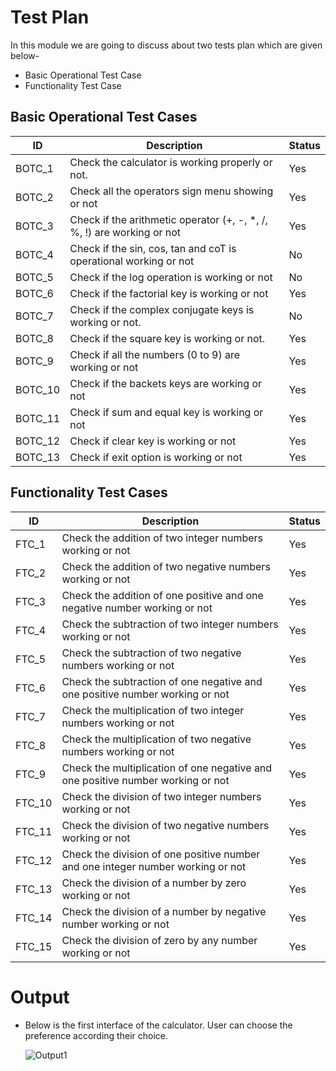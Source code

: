# Test Plan
  In this module we are going to discuss about two tests plan which are given below-
 - Basic Operational Test Case
 - Functionality Test Case
## Basic Operational Test Cases
   |   ID   |                         Description 	                                | Status |
   |--------|-----------------------------------------------------------------------|--------|
   | BOTC_1 | Check the calculator is working properly or not.                      |  Yes   |
   | BOTC_2 | Check all the operators sign menu showing or not                      |  Yes   |
   | BOTC_3 | Check if the arithmetic operator (+, -, *, /, %, !) are working or not|  Yes   |
   | BOTC_4 | Check if the sin, cos, tan and coT is operational working or not      |  No    |
   | BOTC_5 | Check if the log operation is working or not                          |  No    |
   | BOTC_6 | Check if the factorial key is working or not                          |  Yes   |
   | BOTC_7 | Check if the complex conjugate keys is working or not.                |  No    |
   | BOTC_8 | Check if the square key is working or not.                            |  Yes   |
   | BOTC_9 | Check if all the numbers (0 to 9) are working or not                  |  Yes   |
   | BOTC_10| Check if the backets keys are working or not                          |  Yes   |
   | BOTC_11| Check if sum and equal key is working or not                          |  Yes   |
   | BOTC_12| Check if clear key is working or not                                  |  Yes   |
   | BOTC_13| Check if exit option is working or not                                |  Yes   |

## Functionality Test Cases  
   |   ID   |                                 Description 	                                   | Status |
   |--------|----------------------------------------------------------------------------------|--------|
   | FTC_1  | Check the addition of two integer numbers working or not                         |  Yes   |
   | FTC_2  | Check the addition of two negative numbers working or not                        |  Yes   |
   | FTC_3  | Check the addition of one positive and one negative number working or not        |  Yes   |
   | FTC_4  | Check the subtraction of two integer numbers working or not                      |  Yes   |
   | FTC_5  | Check the subtraction of two negative numbers working or not                     |  Yes   |
   | FTC_6  | Check the subtraction of one negative and one positive number working or not     |  Yes   |
   | FTC_7  | Check the multiplication of two integer numbers working or not                   |  Yes   |
   | FTC_8  | Check the multiplication of two negative numbers working or not                  |  Yes   |
   | FTC_9  | Check the multiplication of one negative and one positive number working or not  |  Yes   |
   | FTC_10 | Check the division of two integer numbers working or not                         |  Yes   |
   | FTC_11 | Check the division of two negative numbers working or not                        |  Yes   |
   | FTC_12 | Check the division of one positive number and one integer number working or not  |  Yes   |
   | FTC_13 | Check the division of a number by zero working or not                            |  Yes   |
   | FTC_14 | Check the division of a number by negative number working or not                 |  Yes   |
   | FTC_15 | Check the division of zero by any number working or not                          |  Yes   |
   
   # Output
   - Below is the first interface of the calculator. User can choose the preference according their choice.
   
     ![Output1](https://user-images.githubusercontent.com/49648354/143667772-c9fbb391-8454-4a97-a477-3806ac60d5c9.png)
  

